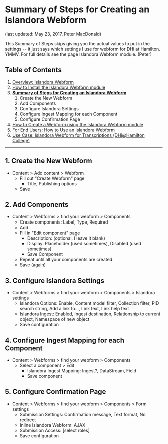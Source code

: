 # Summary of Steps for Creating an Islandora Webform
(last updated: May 23, 2017, Peter MacDonald)

This Summary of Steps skips giving you the actual values to put in the settings -- it just says which settings I use for webform for DHi at Hamilton. YMMV. For full details see the page Islandora Webform module. (Peter)

## Table of Contents

1. [Overview: Islandora Webform](https://github.com/Islandora-Collaboration-Group/islandora_webform/blob/7.x/README.md)
2. [How to Install the Islandora Webform module](https://github.com/Islandora-Collaboration-Group/islandora_webform/blob/7.x/docs/help_with_icg_webform_installation.md)
3. **[Summary of Steps for Creating an Islandora Webform](https://github.com/Islandora-Collaboration-Group/islandora_webform/blob/7.x/docs/help_with_icg_webform_steps.md)**  
    1. Create the New Webform  
    2. Add Components  
    3. Configure Islandora Settings  
    4. Configure Ingest Mapping for each Component  
    5. Configure Confirmation Page  
4. [How to Create a Webform using the Islandora Webform module](https://github.com/Islandora-Collaboration-Group/islandora_webform/blob/7.x/docs/help_with_icg_webform_creation.md)
5. [For End Users: How to Use an Islandora Webform](https://github.com/Islandora-Collaboration-Group/islandora_webform/blob/7.x/docs/help_with_icg_webform_for_users.md)
6. [Use Case: Islandora Webform for Transcriptions (DHi@Hamilton College)](https://github.com/Islandora-Collaboration-Group/islandora_webform/blob/7.x/docs/help_with_icg_webform_transcriptions.md)

***

## 1. Create the New Webform
  * Content > Add content > Webform
    * Fill out "Create Webform" page
      * Title, Publishing options
    * Save

## 2. Add Components
  * Content > Webforms > find your webform > Components
    * Create components: Label, Type, Required
    * Add
    * Fill in "Edit component" page
      * Description: (optional, I leave it blank)
      * Display: Placeholder (used sometimes), Disabled (used sometimes)
      * Save Component
    * Repeat until all your components are created.
    * Save (again)

## 3. Configure Islandora Settings
  * Content > Webforms > find your webform > Components > Islandora settings
    * Islandora Options: Enable, Content model filter, Collection filter, PID search string, Add a link to..., Link text, Link help text
    * Islandora Ingest: Enabled, Ingest destination, Relationship to current object, Namespace of new object
    * Save configuration

## 4. Configure Ingest Mapping for each Component
  * Content > Webforms > find your webform > Components
    * Select a component > Edit
      * Islandora Ingest Mapping: Ingest?, DataStream, Field
      * Save component

## 5. Configure Confirmation Page
  * Content > Webforms > find your webform > Components > Form settings
    * Submission Settings: Confirmation message, Text format, No redirect
    * Inline Islandora Webform: AJAX
    * Submission Access: [select roles]
    * Save configuration
